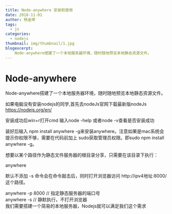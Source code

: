 ```yaml
---
title: Node-anywhere 安装和使用
date: 2018-11-01
author: 杨金坤
tags:
  - js
categories:
  - nodejs
thumbnail: img/thumbnail/1.jpg
blogexcerpt:
    Node-anywhere搭建了一个本地服务器环境，随时随地预览本地静态资源文件。
---
```


# Node-anywhere

Node-anywhere搭建了一个本地服务器环境，随时随地预览本地静态资源文件。

 

如果电脑没有安装nodejs的同学,首先去nodeJs官网下载最新版nodeJs     https://nodejs.org/en/

 

安装成功后win+r打开cmd 输入node -help 或者node -v查看是否安装成功 

 

装好后输入 npm install anywhere -g来安装anywhere。注意如果是mac系统会提示你权限不够，需要在代码前加上 sudo获取管理员权限。即sudo npm install anywhere -g。

 

想要以某个路径作为静态文件服务器的根目录分享，只需要在该目录下执行：

anywhere 
 

默认不添加 -s 命令会在命令敲击后，同时打开浏览器访问 http://ipv4地址:8000/ 这个路径。

anywhere -p 8000 // 指定静态服务器的端口号  
anywhere -s // 静默执行，不打开浏览器  
我们需要搭建一个简易的本地服务器，Nodejs就可以满足我们这个需求
